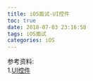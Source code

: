 ```yaml
---
title: iOS面试-UI控件
toc: true
date: 2018-07-03 23:16:58
tags: iOS面试
categories: iOS
---
```


<!-- more -->




参考资料:<br>
1.[UI控件](https://www.jianshu.com/p/c2065cc6eb23)